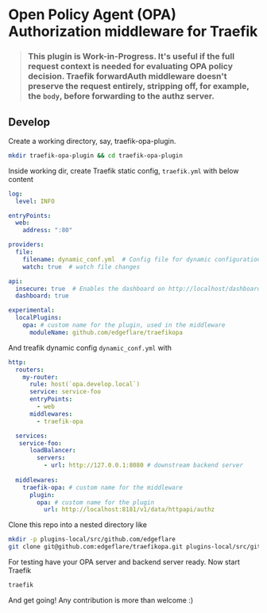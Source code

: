 # Open Policy Agent (OPA) Authorization middleware for Traefik

> ### This plugin is Work-in-Progress. It's useful if the full request context is needed for evaluating OPA policy decision. Traefik forwardAuth middleware doesn't preserve the request entirely, stripping off, for example, the `body`, before forwarding to the authz server.

## Develop

Create a working directory, say, traefik-opa-plugin.

```sh
mkdir traefik-opa-plugin && cd traefik-opa-plugin
```

Inside working dir, create Traefik static config, `traefik.yml` with below content

```yaml
log:
  level: INFO

entryPoints:
  web:
    address: ":80"

providers:
  file:
    filename: dynamic_conf.yml  # Config file for dynamic configuration
    watch: true  # watch file changes

api:
  insecure: true  # Enables the dashboard on http://localhost/dashboard/
  dashboard: true

experimental:
  localPlugins:
    opa: # custom name for the plugin, used in the middleware
      moduleName: github.com/edgeflare/traefikopa
```

And treafik dynamic config `dynamic_conf.yml` with

```yaml
http:
  routers:
    my-router:
      rule: host(`opa.develop.local`)
      service: service-foo
      entryPoints:
        - web
      middlewares:
        - traefik-opa

  services:
   service-foo:
      loadBalancer:
        servers:
          - url: http://127.0.0.1:8080 # downstream backend server
  
  middlewares:
    traefik-opa: # custom name for the middleware
      plugin:
        opa: # custom name for the plugin
          url: http://localhost:8181/v1/data/httpapi/authz
```

Clone this repo into a nested directory like

```sh
mkdir -p plugins-local/src/github.com/edgeflare
git clone git@github.com:edgeflare/traefikopa.git plugins-local/src/github.com/edgeflare/traefikopa
```

For testing have your OPA server and backend server ready. Now start Traefik

```sh
traefik
```

And get going! Any contribution is more than welcome :)